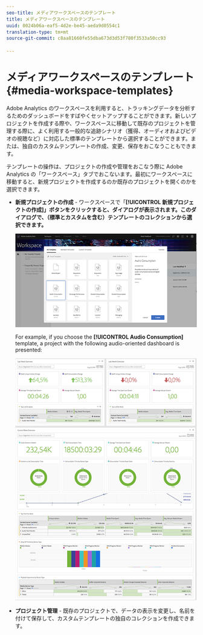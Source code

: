 ```yaml
---
seo-title: メディアワークスペースのテンプレート
title: メディアワークスペースのテンプレート
uuid: 0024b06a-eaf5-4d2e-be45-aeda9d0554c1
translation-type: tm+mt
source-git-commit: c8aa81660fe55dba673d3d53f780f3533a50cc93

---
```



# メディアワークスペースのテンプレート{#media-workspace-templates}

Adobe Analytics のワークスペースを利用すると、トラッキングデータを分析するためのダッシュボードをすばやくセットアップすることができます。新しいプロジェクトを作成する際や、ワークスペースに移動して既存のプロジェクトを管理する際に、よく利用する一般的な追跡シナリオ（獲得、オーディオおよびビデオの視聴など）に対応した標準のテンプレートから選択することができます。または、独自のカスタムテンプレートの作成、変更、保存をおこなうこともできます。

テンプレートの操作は、プロジェクトの作成や管理をおこなう際に Adobe Analytics の「ワークスペース」タブでおこないます。最初にワークスペースに移動すると、新規プロジェクトを作成するのか既存のプロジェクトを開くのかを選択できます。

* **新規プロジェクトの作成** - ワークスペースで「**[!UICONTROL 新規プロジェクトの作成]」ボタンをクリックすると、ダイアログが表示されます。このダイアログで、（標準とカスタムを含む）テンプレートのコレクションから選択できます。**

   ![](assets/all-templates-audio.png)

   For example, if you choose the **[!UICONTROL Audio Consumption]** template, a project with the following audio-oriented dashboard is presented:

   ![](assets/aa-workspace.png)

* **プロジェクト管理** - 既存のプロジェクトで、データの表示を変更し、名前を付けて保存して、カスタムテンプレートの独自のコレクションを作成できます。

